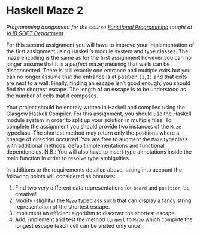 # Haskell Maze 2

_Programming assignment for the course [Functional Programming](https://www.vub.ac.be/en/study/fiches/54625/functional-programming) taught at [VUB SOFT Department](http://soft.vub.ac.be/soft)_

For this second assignment you will have to improve your implementation of the first assignment using Haskell’s module system and type classes. The maze encoding is the same as for the first assignment however you can no longer assume that it is a _perfect_ maze; meaning that walls can be disconnected. There is still exactly one entrance and multiple exits but you can no longer assume that the entrance is at position `(1,1)` and that exits are next to a wall. Finally, finding an escape isn’t good enough; you should find the shortest escape. The length of an escape is to be understood as the number of cells that it composes.

Your project should be entirely written in Haskell and compiled using the Glasgow Haskell Compiler. For this assignment, you should use the Haskell module system in order to split up your solution in multiple files. To complete the assignment you should provide two instances of the `Maze` typeclass. The shortest method may return only the positions where a change of direction occurred. You are free to augment the `Maze` typeclass with additional methods, default implementations and functional dependencies. N.B.: You will also have to insert type annotations inside the main function in order to resolve type ambiguities.

In additions to the requirements detailed above, taking into account the following points will considered as bonuses:

  1. Find two very different data representations for `board` and `position`, be creative!
  2. Modify (slighlty) the `Maze` typeclass such that can display a fancy string representation of the shortest escape.
  3. Implement an efficient algorithm to discover the shortest escape.
  4. Add, implement and test the method `longest` to `Maze` which compute the longest escape (each cell can be visited only once).
